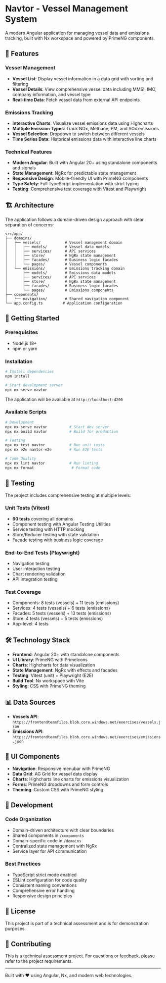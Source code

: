 # Navtor - Vessel Management System

A modern Angular application for managing vessel data and emissions tracking, built with Nx workspace and powered by PrimeNG components.

## 🚢 Features

### Vessel Management
- **Vessel List**: Display vessel information in a data grid with sorting and filtering
- **Vessel Details**: View comprehensive vessel data including MMSI, IMO, company information, and vessel type
- **Real-time Data**: Fetch vessel data from external API endpoints

### Emissions Tracking
- **Interactive Charts**: Visualize vessel emissions data using Highcharts
- **Multiple Emission Types**: Track NOx, Methane, PM, and SOx emissions
- **Vessel Selection**: Dropdown to switch between different vessels
- **Time Series Data**: Historical emissions data with interactive line charts

### Technical Features
- **Modern Angular**: Built with Angular 20+ using standalone components and signals
- **State Management**: NgRx for predictable state management
- **Responsive Design**: Mobile-friendly UI with PrimeNG components
- **Type Safety**: Full TypeScript implementation with strict typing
- **Testing**: Comprehensive test coverage with Vitest and Playwright

## 🏗️ Architecture

The application follows a domain-driven design approach with clear separation of concerns:

```
src/app/
├── domains/
│   ├── vessels/           # Vessel management domain
│   │   ├── models/        # Vessel data models
│   │   ├── services/      # API services
│   │   ├── store/         # NgRx state management
│   │   ├── facades/       # Business logic facades
│   │   └── pages/         # Vessel components
│   └── emissions/         # Emissions tracking domain
│       ├── models/        # Emissions data models
│       ├── services/      # API services
│       ├── store/         # NgRx state management
│       ├── facades/       # Business logic facades
│       └── pages/         # Emissions components
├── components/
│   └── navigation/        # Shared navigation component
└── app.config.ts         # Application configuration
```

## 🚀 Getting Started

### Prerequisites
- Node.js 18+
- npm or yarn

### Installation
```bash
# Install dependencies
npm install

# Start development server
npx nx serve navtor
```

The application will be available at `http://localhost:4200`

### Available Scripts

```bash
# Development
npx nx serve navtor          # Start dev server
npx nx build navtor          # Build for production

# Testing
npx nx test navtor           # Run unit tests
npx nx e2e navtor-e2e        # Run E2E tests

# Code Quality
npx nx lint navtor           # Run linting
npx nx format                 # Format code
```

## 🧪 Testing

The project includes comprehensive testing at multiple levels:

### Unit Tests (Vitest)
- **60 tests** covering all domains
- Component testing with Angular Testing Utilities
- Service testing with HTTP mocking
- Store/Reducer testing with state validation
- Facade testing with business logic coverage

### End-to-End Tests (Playwright)
- Navigation testing
- User interaction testing
- Chart rendering validation
- API integration testing

### Test Coverage
- Components: 8 tests (vessels) + 11 tests (emissions)
- Services: 4 tests (vessels) + 6 tests (emissions)
- Facades: 5 tests (vessels) + 13 tests (emissions)
- Store: 4 tests (vessels) + 5 tests (emissions)
- App-level: 4 tests

## 🛠️ Technology Stack

- **Frontend**: Angular 20+ with standalone components
- **UI Library**: PrimeNG with PrimeIcons
- **Charts**: Highcharts for data visualization
- **State Management**: NgRx with effects and facades
- **Testing**: Vitest (unit) + Playwright (E2E)
- **Build Tool**: Nx workspace with Vite
- **Styling**: CSS with PrimeNG theming

## 📊 Data Sources

- **Vessels API**: `https://frontendteamfiles.blob.core.windows.net/exercises/vessels.json`
- **Emissions API**: `https://frontendteamfiles.blob.core.windows.net/exercises/emissions.json`

## 🎨 UI Components

- **Navigation**: Responsive menubar with PrimeNG
- **Data Grid**: AG Grid for vessel data display
- **Charts**: Highcharts line charts for emissions visualization
- **Forms**: PrimeNG dropdowns and form controls
- **Theming**: Custom CSS with PrimeNG styling

## 🔧 Development

### Code Organization
- Domain-driven architecture with clear boundaries
- Shared components in `/components`
- Domain-specific code in `/domains`
- Centralized state management with NgRx
- Service layer for API communication

### Best Practices
- TypeScript strict mode enabled
- ESLint configuration for code quality
- Consistent naming conventions
- Comprehensive error handling
- Responsive design principles

## 📝 License

This project is part of a technical assessment and is for demonstration purposes.

## 🤝 Contributing

This is a technical assessment project. For questions or feedback, please refer to the project requirements.

---

Built with ❤️ using Angular, Nx, and modern web technologies.